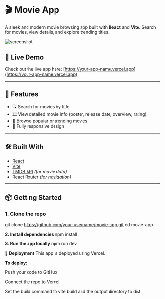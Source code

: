 # 🎬 Movie App

A sleek and modern movie browsing app built with **React** and **Vite**. Search for movies, view details, and explore trending titles.

![screenshot](screenshot.png) <!-- Optional: Add a screenshot of your app -->

## 🚀 Live Demo
Check out the live app here: [https://your-app-name.vercel.app](https://your-app-name.vercel.app)

---

## 📌 Features

- 🔍 Search for movies by title
- 🎞️ View detailed movie info (poster, release date, overview, rating)
- 🌟 Browse popular or trending movies
- 📱 Fully responsive design

---

## 🛠️ Built With

- [React](https://reactjs.org/)
- [Vite](https://vitejs.dev/)
- [TMDB API](https://www.themoviedb.org/documentation/api) *(for movie data)*
- [React Router](https://reactrouter.com/) *(for navigation)*

---

## 📦 Getting Started

### 1. Clone the repo

git clone https://github.com/your-username/movie-app.git
cd movie-app


**2. **Install dependencies****
npm install

**3. Run the app locally**
npm run dev

**🚀 Deployment**
This app is deployed using Vercel.

**To deploy:**

Push your code to GitHub

Connect the repo to Vercel

Set the build command to vite build and the output directory to dist
